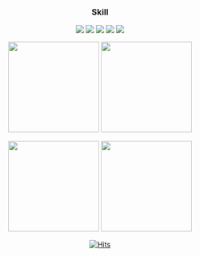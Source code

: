 <div align=center>

  ### Skill
<img src="https://img.shields.io/badge/Spring Boot-6DB33F.svg?style=for-the-badge&logo=SpringBoot&logoColor=white" />
<img src="https://img.shields.io/badge/Java-007396.svg?style=for-the-badge&logo=Java&logoColor=white" />
<img src="https://img.shields.io/badge/MySQL-4479A1.svg?style=for-the-badge&logo=MySQL&logoColor=white" />
<img src="https://img.shields.io/badge/Redis-DC382D.svg?style=for-the-badge&logo=MySQL&logoColor=white" />
<img src="https://img.shields.io/badge/Hibernate-59666C.svg?style=for-the-badge&logo=Hibernate&logoColor=white" />

<p>
  <img height="180em" src="http://mazassumnida.wtf/api/v2/generate_badge?boj=kmw89891">
  <img height="180em" src="http://mazandi.herokuapp.com/api?handle=kmw89891&theme=cold"/>
</p>

<p>
  <img height="180em" src="https://github-readme-stats.vercel.app/api?username=kmw2378&show_icons=true&include_all_commits=true&bg_color=30,e96443,904e95&title_color=fff&text_color=fff">
  <img height="180em" src="https://github-readme-stats.vercel.app/api/top-langs/?username=kmw2378&layout=compact&bg_color=30,e96443,904e95&title_color=fff&text_color=fff">
</p>


[![Hits](https://hits.seeyoufarm.com/api/count/incr/badge.svg?url=https%3A%2F%2Fgithub.com%2Fkmw2378&count_bg=%2379C83D&title_bg=%23555555&icon=&icon_color=%23E7E7E7&title=visited&edge_flat=false)](https://hits.seeyoufarm.com)

